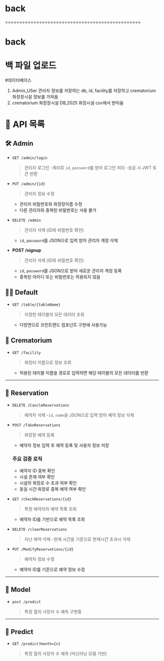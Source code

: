 # back
================================================
# back
백 파일 업로드
====================
#데이터베이스
1. Admin_USer
   관라자 정보를 저장하는 db, id, facility를 저장하고 crematorium 화장장시설 정보를 가져옴
2. crematorium
   화장장시설 DB,2025 화장시설 csv에서 받아옴



# 📘 API 목록

## 🛠️ Admin

- `GET /admin/login`  
  > 관리자 로그인
  -쿼리로 `id`, `password`를 받아 로그인 처리
  -성공 시 JWT 토큰 반환

- `PUT /admin/{id}`  
  > 관리자 정보 수정
  - 관리자 비밀번호와 화장장이름 수정
  - 다른 관리자와 중복된 비밀번호는 사용 불가

- `DELETE /admin`
  > 관리자 삭제 (ID와 비밀번호 확인)
  - `id`, `password`를 JSON으로 입력 받아 관리자 계정 삭제
 
- **POST /signup**
  > 관리자 삭제 (ID와 비밀번호 확인)      
    - `id`, `password`를 JSON으로 받아 새로운 관리자 계정 등록
    - 중복된 아이디 또는 비밀번호는 허용되지 않음

## 🧍‍♂️ Default

- `GET /table/{tableName}`  
  > 지정한 테이블의 모든 데이터 조회
  - 다방면으로 프런트엔드 컴포넌트 구현에 사용가능


## 🏢 Crematorium

- `GET /facility`  
  > 화장터 이름으로 정보 조회
  - 허용된 테이블 이름을 경로로 입력하면 해당 테이블의 모든 데이터를 반환

---

## 📅 Reservation

- `DELETE /CancleReservations`  
  > 예약자 삭제
  -`id`, `name`을 JSON으로 입력 받아 예약 정보 삭제

- `POST /TakeReservations`  
  > 화장장 예약 등록
  - 예약자 정보 입력 후 예약 등록 및 사용자 정보 저장

  ### 주요 검증 로직
  - 예약자 ID 중복 확인
  - 시설 존재 여부 확인
  - 시설의 화장로 수 초과 여부 확인
  - 동일 시간·화장로 중복 예약 여부 확인

- `GET /checkReservations/{id}`  
  > 특정 예약자의 예약 목록 조회
  - 예약자 ID를 기반으로 예약 목록 조회

- `DELETE /clearReservations`  
  > 지난 예약 삭제
  -현재 시간을 기준으로 현재시간 초과시 삭제

- `PUT /ModifyReservations/{id}`  
  > 예약자 정보 수정
  - 예약자 ID를 기준으로 예약 정보 수정
---

## 🔮 Model

- `post /predict`  
  > 특정 월의 사망자 수 예측
  구현중

---

## 🔮 Predict

- `GET /predict?month={n}`  
  > 특정 월의 사망자 수 예측 (머신러닝 모델 기반)

